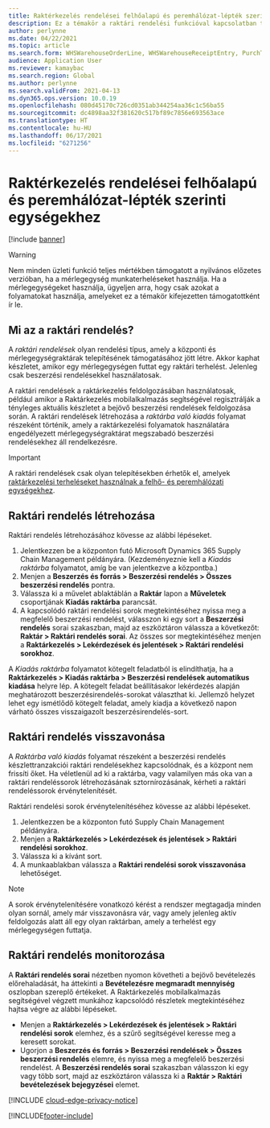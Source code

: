 ```yaml
---
title: Raktérkezelés rendelései felhőalapú és peremhálózat-lépték szerinti egységekhez
description: Ez a témakör a raktári rendelési funkcióval kapcsolatban tartalmaz tájékoztatást, amely a raktári mérlegegység terhelésének részeként használatos.
author: perlynne
ms.date: 04/22/2021
ms.topic: article
ms.search.form: WHSWarehouseOrderLine, WHSWarehouseReceiptEntry, PurchTable
audience: Application User
ms.reviewer: kamaybac
ms.search.region: Global
ms.author: perlynne
ms.search.validFrom: 2021-04-13
ms.dyn365.ops.version: 10.0.19
ms.openlocfilehash: 080d45170c726cd0351ab344254aa36c1c56ba55
ms.sourcegitcommit: dc4898aa32f381620c517bf89c7856e693563ace
ms.translationtype: HT
ms.contentlocale: hu-HU
ms.lasthandoff: 06/17/2021
ms.locfileid: "6271256"
---
```

# <a name="warehouse-orders-for-cloud-and-edge-scale-units"></a>Raktérkezelés rendelései felhőalapú és peremhálózat-lépték szerinti egységekhez

[!include [banner](../includes/banner.md)]

> [!WARNING]
> Nem minden üzleti funkció teljes mértékben támogatott a nyilvános előzetes verzióban, ha a mérlegegység munkaterheléseket használja. Ha a mérlegegységeket használja, ügyeljen arra, hogy csak azokat a folyamatokat használja, amelyeket ez a témakör kifejezetten támogatottként ír le.

## <a name="what-are-warehouse-orders"></a>Mi az a raktári rendelés?

A *raktári rendelések* olyan rendelési típus, amely a központi és mérlegegységraktárak telepítésének támogatásához jött létre. Akkor kaphat készletet, amikor egy mérlegegységen futtat egy raktári terhelést. Jelenleg csak beszerzési rendelésekkel használatosak.

A raktári rendelések a raktárkezelés feldolgozásában használatosak, például amikor a Raktárkezelés mobilalkalmazás segítségével regisztrálják a tényleges aktuális készletet a bejövő beszerzési rendelések feldolgozása során. A raktári rendelések létrehozása a *raktárba való kiadás* folyamat részeként történik, amely a raktárkezelési folyamatok használatára engedélyezett mérlegegységraktárat megszabadó beszerzési rendelésekhez áll rendelkezésre.

> [!IMPORTANT]
> A raktári rendelések csak olyan telepítésekben érhetők el, amelyek [raktárkezelési terheléseket használnak a felhő- és peremhálózati egységekhez](cloud-edge-workload-warehousing.md).

## <a name="create-a-warehouse-order"></a>Raktári rendelés létrehozása

Raktári rendelés létrehozásához kövesse az alábbi lépéseket.

1. Jelentkezzen be a központon futó Microsoft Dynamics 365 Supply Chain Management példányára. (Kezdeményeznie kell a *Kiadás raktárba* folyamatot, amíg be van jelentkezve a központba.)
1. Menjen a **Beszerzés és forrás \> Beszerzési rendelés \> Összes beszerzési rendelés** pontra.
1. Válassza ki a művelet ablaktáblán a **Raktár** lapon a **Műveletek** csoportjának **Kiadás raktárba** parancsát.
1. A kapcsolódó raktári rendelési sorok megtekintéséhez nyissa meg a megfelelő beszerzési rendelést, válasszon ki egy sort a **Beszerzési rendelés** sorai szakaszban, majd az eszköztáron válassza a következőt: **Raktár \> Raktári rendelés sorai**. Az összes sor megtekintéséhez menjen a **Raktárkezelés \> Lekérdezések és jelentések \> Raktári rendelési sorokhoz**.

A *Kiadás raktárba* folyamatot kötegelt feladatból is elindíthatja, ha a **Raktárkezelés > Kiadás raktárba > Beszerzési rendelések automatikus kiadása** helyre lép. A kötegelt feladat beállításakor lekérdezés alapján meghatározott beszerzésirendelés-sorokat választhat ki. Jellemző helyzet lehet egy ismétlődő kötegelt feladat, amely kiadja a következő napon várható összes visszaigazolt beszerzésirendelés-sort.

## <a name="cancel-a-warehouse-order"></a>Raktári rendelés visszavonása

A *Raktárba való kiadás* folyamat részeként a beszerzési rendelés készlettranzakciói raktári rendelésekhez kapcsolódnak, és a központ nem frissíti őket. Ha véletlenül ad ki a raktárba, vagy valamilyen más oka van a raktári rendeléssorok létrehozásának sztornírozásának, kérheti a raktári rendeléssorok érvénytelenítését.

Raktári rendelési sorok érvénytelenítéséhez kövesse az alábbi lépéseket.

1. Jelentkezzen be a központon futó Supply Chain Management példányára.
1. Menjen a **Raktárkezelés \> Lekérdezések és jelentések \> Raktári rendelési sorokhoz**.
1. Válassza ki a kívánt sort.
1. A munkaablakban válassza a **Raktári rendelési sorok visszavonása** lehetőséget.

> [!NOTE]
> A sorok érvénytelenítésére vonatkozó kérést a rendszer megtagadja minden olyan sornál, amely már visszavonásra vár, vagy amely jelenleg aktív feldolgozás alatt áll egy olyan raktárban, amely a terhelést egy mérlegegységen futtatja.

## <a name="monitor-a-warehouse-order"></a>Raktári rendelés monitorozása

A **Raktári rendelés sorai** nézetben nyomon követheti a bejövő bevételezés előrehaladását, ha áttekinti a **Bevételezésre megmaradt mennyiség** oszlopban szereplő értékeket. A Raktárkezelés mobilalkalmazás segítségével végzett munkához kapcsolódó részletek megtekintéséhez hajtsa végre az alábbi lépéseket.

- Menjen a **Raktárkezelés \> Lekérdezések és jelentések \> Raktári rendelési sorok** elemhez, és a szűrő segítségével keresse meg a keresett sorokat.
- Ugorjon a **Beszerzés és forrás \> Beszerzési rendelések \> Összes beszerzési rendelés** elemre, és nyissa meg a megfelelő beszerzési rendelést. A **Beszerzési rendelés sorai** szakaszban válasszon ki egy vagy több sort, majd az eszköztáron válassza ki a **Raktár \> Raktári bevételezések bejegyzései** elemet.

[!INCLUDE [cloud-edge-privacy-notice](../../includes/cloud-edge-privacy-notice.md)]


[!INCLUDE[footer-include](../../includes/footer-banner.md)]
